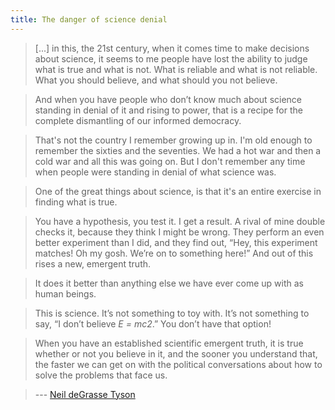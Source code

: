 ```yaml
---
title: The danger of science denial 
---
```


> [...] in this, the 21st century, when it comes time to make decisions about science, it seems to me people have lost the ability to judge what is true and what is not. What is reliable and what is not reliable. What you should believe, and what should you not believe.

> And when you have people who don’t know much about science standing in denial of it and rising to power, that is a recipe for the complete dismantling of our informed democracy.

> That's not the country I remember growing up in. I'm old enough to remember the sixties and the seventies. We had a hot war and then a cold war and all this was going on. But I don't remember any time when people were standing in denial of what science was.

> One of the great things about science, is that it's an entire exercise in finding what is true.

> You have a hypothesis, you test it. I get a result. A rival of mine double checks it, because they think I might be wrong. They perform an even better experiment than I did, and they find out, “Hey, this experiment matches! Oh my gosh. We’re on to something here!” And out of this rises a new, emergent truth.

> It does it better than anything else we have ever come up with as human beings.

> This is science. It’s not something to toy with. It’s not something to say, “I don’t believe *E = mc2*.” You don’t have that option!

> When you have an established scientific emergent truth, it is true whether or not you believe in it, and the sooner you understand that, the faster we can get on with the political conversations about how to solve the problems that face us.

> --- [Neil deGrasse Tyson](https://en.wikipedia.org/wiki/Neil_deGrasse_Tyson)
